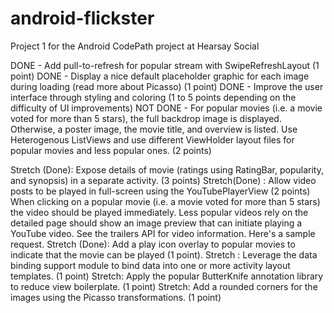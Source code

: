 # android-flickster
Project 1 for the Android CodePath project at Hearsay Social

DONE - Add pull-to-refresh for popular stream with SwipeRefreshLayout (1 point)
DONE - Display a nice default placeholder graphic for each image during loading (read more about Picasso) (1 point)
DONE - Improve the user interface through styling and coloring (1 to 5 points depending on the difficulty of UI improvements)
NOT DONE - For popular movies (i.e. a movie voted for more than 5 stars), the full backdrop image is displayed. Otherwise, a poster image, the movie title, and overview is listed. Use Heterogenous ListViews and use different ViewHolder layout files for popular movies and less popular ones. (2 points)

Stretch (Done): Expose details of movie (ratings using RatingBar, popularity, and synopsis) in a separate activity. (3 points)
Stretch(Done) : Allow video posts to be played in full-screen using the YouTubePlayerView (2 points)
  When clicking on a popular movie (i.e. a movie voted for more than 5 stars) the video should be played immediately.
  Less popular videos rely on the detailed page should show an image preview that can initiate playing a YouTube video.
  See the trailers API for video information. Here's a sample request.
Stretch (Done): Add a play icon overlay to popular movies to indicate that the movie can be played (1 point).
Stretch : Leverage the data binding support module to bind data into one or more activity layout templates. (1 point)
Stretch: Apply the popular ButterKnife annotation library to reduce view boilerplate. (1 point)
Stretch: Add a rounded corners for the images using the Picasso transformations. (1 point)

